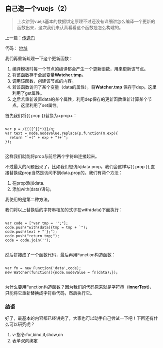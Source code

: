 ## 自己造一个vuejs（2）

> 上次讲到vuejs基本的数据绑定原理不过还没有详细讲怎么编译一个更新的函数出来，这次我们来认真看看这个函数是怎么构建的。

上一篇：[传送门](http://maozzhou.cn/detail/27)

代码： [地址](http://github.com/zhoudaxia2016/mou)

我们再重新疏理一下这个更新函数：

1. 编译模板时每一个节点的编译都会产生一个更新函数，用来更新该节点。
2. 将该函数存于全局变量**Watcher.tmp**。
3. 调用该函数，创建该节点的内容。
4. 若该函数访问了某个变量（data的属性），将**Watcher.tmp** 保存于dep。这里利用了get属性。
5. 之后若重新设置data的某个属性，利用dep保存的更新函数重新计算某个节点。这里利用了set属性。

首先我们将{{ prop }}替换为+prop+：

<pre>
<code>
var p = /{{([^}]*)}}/g;
var text = node.nodeValue.replace(p,function(m,exp){
  return "`+(" + exp + ")+`";
});
</code>
</pre>

这样我们就能将prop与前后两个字符串连接起来。

不过最大的问题出现了，比如我们想访问data.prop，我们会这样写{{ prop }},直接替换成prop当然是访问不到data.prop的。我们有两个方法：

1. 在prop添加data.
2. 添加with(data)语句。

我使用的是第二种方法。

我们将以上替换后的字符串相加的式子在with(data)下面执行：

<pre>
<code>
var code = ["var tmp = '';"];
code.push("with(data){tmp = tmp + `");
code.push(text + "`};");
code.push("return tmp;");
code = code.join('');
</code>
</pre>

然后拼接成了一个函数代码，最后再用Function构造函数：

<pre>
<code>
var fn = new Function('data',code);
new Watcher(function(){node.nodeValue = fn(data);});
</code>
</pre>

为什么要用Function构造函数？因为我们的代码原来就是字符串（**innerText**)，只能将它重新替换成字符串代码，然后执行它。

### 结语

好了，最基本的内容都已经讲完了，大家也可以动手自己尝试一下吧！下回还有什么可以研究呢？

1. v-指令:for,bind,if,show,on
2. 表单双向绑定
